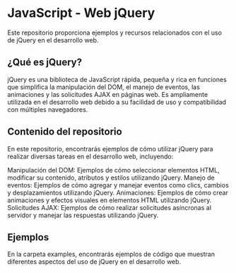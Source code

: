 
<h1>JavaScript - Web jQuery</h1>
Este repositorio proporciona ejemplos y recursos relacionados con el uso de jQuery en el desarrollo web.

## ¿Qué es jQuery?
jQuery es una biblioteca de JavaScript rápida, pequeña y rica en funciones que simplifica la manipulación del DOM, el manejo de eventos, las animaciones y las solicitudes AJAX en páginas web. Es ampliamente utilizada en el desarrollo web debido a su facilidad de uso y compatibilidad con múltiples navegadores.

## Contenido del repositorio
En este repositorio, encontrarás ejemplos de cómo utilizar jQuery para realizar diversas tareas en el desarrollo web, incluyendo:

Manipulación del DOM: Ejemplos de cómo seleccionar elementos HTML, modificar su contenido, atributos y estilos utilizando jQuery.
Manejo de eventos: Ejemplos de cómo agregar y manejar eventos como clics, cambios y desplazamientos utilizando jQuery.
Animaciones: Ejemplos de cómo crear animaciones y efectos visuales en elementos HTML utilizando jQuery.
Solicitudes AJAX: Ejemplos de cómo realizar solicitudes asíncronas al servidor y manejar las respuestas utilizando jQuery.

## Ejemplos
En la carpeta examples, encontrarás ejemplos de código que muestran diferentes aspectos del uso de jQuery en el desarrollo web.